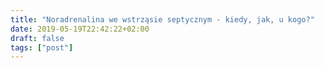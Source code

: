 ```yaml
---
title: "Noradrenalina we wstrząsie septycznym - kiedy, jak, u kogo?"
date: 2019-05-19T22:42:22+02:00
draft: false
tags: ["post"]
---
```


